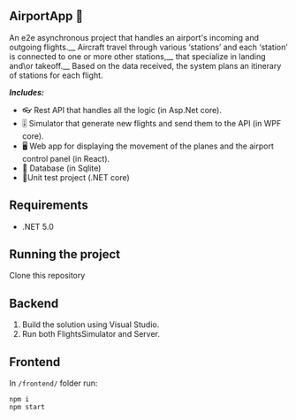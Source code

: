 ## AirportApp 🛫
An e2e asynchronous project that handles an airport's incoming and outgoing flights.__
Aircraft travel through various ‘stations’ and each ‘station’ is connected to one or more other stations,__
that specialize in landing and\or takeoff.__
Based on the data received, the system plans an itinerary of stations for each flight.

***Includes:***
* 👓 Rest API that handles all the logic (in Asp.Net core).
* 🎚 Simulator that generate new flights and send them to the API (in WPF core).
* 🖥 Web app for displaying the movement of the planes and the airport control panel (in React).
* 💾 Database (in Sqlite)
* 🧪Unit test project (.NET core)

## Requirements
* .NET 5.0

## Running the project
Clone this repository

## Backend
1. Build the solution using Visual Studio.
2. Run both FlightsSimulator and Server.

## Frontend
In `/frontend/` folder run:

```
npm i
npm start
```
